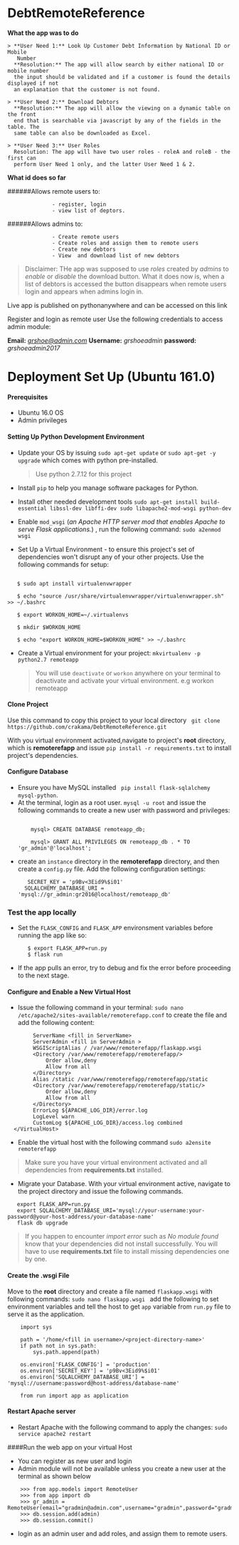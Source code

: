 # DebtRemoteReference

**What the app was to do**

    > **User Need 1:​** Look Up Customer Debt Information by National ID or Mobile
       Number
      **Resolution:**​ The app will allow search by either national ID or mobile number
      the input should be validated and if a customer is found the details displayed if not
      an explanation that the customer is not found.

    > **User Need 2:**​ Download Debtors
      **Resolution:​** The app will allow the viewing on a dynamic table on the front
      end that is searchable via javascript by any of the fields in the table. The
      same table can also be downloaded as Excel.

    > **User Need 3:​** User Roles
      Resolution:​ The app will have two user roles - roleA and roleB - the first can
      perform User Need 1 only, and the latter User Need 1 & 2.

**What id does so far**

######Allows remote users to:

                  - register, login
                  - view list of deptors.
######Allows admins to:

                  - Create remote users
                  - Create roles and assign them to remote users
                  - Create new debtors
                  - View  and download list of new debtors

>Disclaimer: THe app was supposed to use *roles* created by *admins* to *enable* or *disable* the download
button. What it does now is, when a list of debtors is accessed the button disappears when remote users login and appears when admins login in.


Live app is published on pythonanywhere and can be accessed on this link

Register and login as remote user
Use the following credentials to access admin module:

  **Email:** *grshoe@admin.com*
  **Username:** *grshoeadmin*
  **password:** *grshoeadmin2017*

Deployment Set Up (Ubuntu 161.0)
===============================

#### Prerequisites

  - Ubuntu 16.0 OS
  - Admin privileges

#### Setting Up Python Development Environment

  * Update your OS by issuing `sudo apt-get update` or `sudo apt-get -y upgrade` which comes with python pre-installed.
    > Use python 2.7.12 for this project

  * Install `pip` to help you manage software packages for Python.
  * Install other needed development tools `sudo apt-get install build-essential libssl-dev libffi-dev sudo libapache2-mod-wsgi python-dev`
  * Enable `mod_wsgi` (*an Apache HTTP server mod that enables Apache to serve Flask applications.*) , run the following command: `sudo a2enmod wsgi`
  * Set Up a Virtual Environment - to ensure this project's set of dependencies won't disrupt any of your other projects. Use the following commands for setup:
  ```$ sudo apt-get install virtualenv

     $ sudo apt install virtualenvwrapper

     $ echo "source /usr/share/virtualenvwrapper/virtualenvwrapper.sh" >> ~/.bashrc

     $ export WORKON_HOME=~/.virtualenvs

     $ mkdir $WORKON_HOME

     $ echo "export WORKON_HOME=$WORKON_HOME" >> ~/.bashrc
  ```
  * Create a Virtual environment for your project:
    `mkvirtualenv -p python2.7 remoteapp`
    > You will use `deactivate` or `workon` anywhere on your terminal to deactivate and activate your virtual environment. e.g workon remoteapp

#### Clone Project

Use this command to copy this project to your local directory ` git clone https://github.com/crakama/DebtRemoteReference.git`

With you virtual environment activated,navigate to project's **root** directory, which is **remoterefapp** and issue `pip install -r requirements.txt`
to install project's dependencies.

#### Configure Database

* Ensure you have MySQL installed ` pip install flask-sqlalchemy mysql-python`.
* At the terminal, login as a root user. `mysql -u root` and issue the following commands to create a new user with password and privileges:
  ``` mysql> CREATE USER 'gr_admin'@'localhost' IDENTIFIED BY 'gr2017';

      mysql> CREATE DATABASE remoteapp_db;

      mysql> GRANT ALL PRIVILEGES ON remoteapp_db . * TO 'gr_admin'@'localhost';

  ```
* create an `instance` directory in the **remoterefapp** directory, and then create a `config.py` file. Add the following configuration settings:
  ```# instance/config.py
     SECRET_KEY = 'p9Bv<3Eid9%$i01'
    SQLALCHEMY_DATABASE_URI = 'mysql://gr_admin:gr2016@localhost/remoteapp_db'
  ```
### Test the app  locally

* Set the `FLASK_CONFIG` and `FLASK_APP` environsment variables before running the app like so:
   ```$ export FLASK_CONFIG=development
      $ export FLASK_APP=run.py
      $ flask run
   ```
* If the app pulls an error, try to debug and fix the error before proceeding to the next stage.

#### Configure and Enable a New Virtual Host
* Issue the following command in your terminal: `sudo nano /etc/apache2/sites-available/remoterefapp.conf`
to create the file and add the following content:
```<VirtualHost *:80>
		ServerName <fill in ServerName>
		ServerAdmin <fill in ServerAdmin >
		WSGIScriptAlias / /var/www/remoterefapp/flaskapp.wsgi
		<Directory /var/www/remoterefapp/remoterefapp/>
			Order allow,deny
			Allow from all
		</Directory>
		Alias /static /var/www/remoterefapp/remoterefapp/static
		<Directory /var/www/remoterefapp/remoterefapp/static/>
			Order allow,deny
			Allow from all
		</Directory>
		ErrorLog ${APACHE_LOG_DIR}/error.log
		LogLevel warn
		CustomLog ${APACHE_LOG_DIR}/access.log combined
  </VirtualHost>
```
* Enable the virtual host with the following command `sudo a2ensite remoterefapp`

> Make sure you have your virtual environment activated and all dependencies from
**requirements.txt** installed.

* Migrate your Database. With your virtual environment active, navigate to the project directory
and issue the following commands.
```export FLASK_CONFIG=production
   export FLASK_APP=run.py
   export SQLALCHEMY_DATABASE_URI='mysql://your-username:your-password@your-host-address/your-database-name'
   flask db upgrade
```
>If you happen to encounter *import error* such as *No module found* know that your dependencies
did not install successfully. You will have to use **requirements.txt** file to install missing dependencies one by one.


#### Create the .wsgi File

Move to the **root** directory and create a file named `flaskapp.wsgi` with following commands:
`sudo nano flaskapp.wsgi ` add the following to set environment variables and tell the host to get `app` variable from `run.py` file to serve it as the application.

``` import os
    import sys

    path = '/home/<fill in username>/<project-directory-name>'
    if path not in sys.path:
        sys.path.append(path)

    os.environ['FLASK_CONFIG'] = 'production'
    os.environ['SECRET_KEY'] = 'p9Bv<3Eid9%$i01'
    os.environ['SQLALCHEMY_DATABASE_URI'] = 'mysql://username:password@host-address/database-name'

    from run import app as application
```
#### Restart Apache server

* Restart Apache with the following command to apply the changes:
`sudo service apache2 restart`

####Run the web app on your virtual Host

* You can register as new user and login
* Admin module will not be available unless you create a new user at the terminal as shown below
```$ flask shell
    >>> from app.models import RemoteUser
    >>> from app import db
    >>> gr_admin = RemoteUser(email="gradmin@admin.com",username="gradmin",password="gradmin2017",is_admin=True)
    >>> db.session.add(admin)
    >>> db.session.commit()
```
* login as an admin user and add roles, and assign them to remote users.
